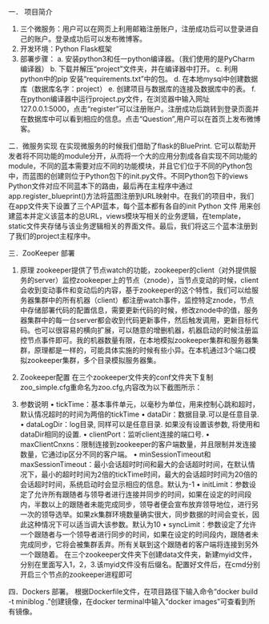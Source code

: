一．	项目简介
1.	三个微服务：用户可以在网页上利用邮箱注册账户，注册成功后可以登录进自己的账户。登录成功后可以发布微博客。 
2.	开发环境：Python Flask框架  
3. 部署步骤： 
a. 安装python3和任一python编译器。（我们使用的是PyCharm编译器）
b. 下载并解压“project”文件夹，并在编译器中打开。 
c. 利用python中的pip 安装“requirements.txt”中的包。 
d. 在本地mysql中创建数据库（数据库名字：project） 
e. 创建项目与数据库的连接及数据库中的表。 
f. 在python编译器中运行project.py文件，在浏览器中输入网址127.0.0.1:5000，点击“register”可以注册账户。注册成功后跳转到登录页面并在数据库中可以看到相应的信息。点击“Question”,用户可以在首页上发布微博客。

二．微服务实现
在实现微服务的时候我们借助了flask的BluePrint. 它可以帮助开发者将不同功能的module分开，从而将一个大的应用分割成各自实现不同功能的module，不同的蓝本需要对应不同的功能模块，并且它们位于不同的Python包中，而蓝图的创建则位于Python包下的init.py文件。不同Python包下的views Python文件对应不同蓝本下的路由，最后再在主程序中通过app.register_blueprint()方法将蓝图注册到URL映射中。在我们的项目中，我们在app文件夹下设置了三个API蓝本，每个蓝本都有各自的init Python 文件 用来创建蓝本并定义该蓝本的总URL，views模块写相关的业务逻辑，在template，static文件夹存储与该业务逻辑相关的界面文件。最后，我们将这三个蓝本注册到了我们的project主程序中。

三．ZooKeeper 部署
1. 原理
zookeeper提供了节点watch的功能，zookeeper的client（对外提供服务的server）监控zookeeper上的节点（znode），当节点变动的时候，client会收到变动事件和变动后的内容，基于zookeeper的这个特性，我们可以给服务器集群中的所有机器（client）都注册watch事件，监控特定znode，节点中存储部署代码的配置信息，需要更新代码的时候，修改znode中的值，服务器集群中的每一台server都会收到代码更新事件，然后触发调用，更新目标代码。也可以很容易的横向扩展，可以随意的增删机器，机器启动的时候注册监控节点事件即可。我的机器数量有限，在本地模拟zookeeper集群和服务器集群，原理都是一样的，可能具体实施的时候有些小异。在本机通过3个端口模拟zookeeper集群，多个目录模拟服务器集。
2.	Zookeeper配置
在三个zookeeper文件夹的conf文件夹下复制zoo_simple.cfg重命名为zoo.cfg,内容改为以下截图所示：

 
 
3. 参数说明
•	tickTime：基本事件单元，以毫秒为单位，用来控制心跳和超时，默认情况超时的时间为两倍的tickTime
•	dataDir：数据目录.可以是任意目录.
•	dataLogDir：log目录, 同样可以是任意目录. 如果没有设置该参数, 将使用和dataDir相同的设置.
•	clientPort：监听client连接的端口号.
•	maxClientCnxns：限制连接到zookeeper的客户端数量，并且限制并发连接数量，它通过ip区分不同的客户端。
•	minSessionTimeout和maxSessionTimeout：最小会话超时时间和最大的会话超时时间，在默认情况下，最小的超时时间为2倍的tickTime时间，最大的会话超时时间为20倍的会话超时时间，系统启动时会显示相应的信息。默认为-1
•	initLimit：参数设定了允许所有跟随者与领导者进行连接并同步的时间，如果在设定的时间段内，半数以上的跟随者未能完成同步，领导者便会宣布放弃领导地位，进行另一次的领导选举。如果zk集群环境数量确实很大，同步数据的时间会变长，因此这种情况下可以适当调大该参数。默认为10
•	syncLimit：参数设定了允许一个跟随者与一个领导者进行同步的时间，如果在设定的时间段内，跟随者未完成同步，它将会被集群丢弃。所有关联到这个跟随者的客户端将连接到另外一个跟随着。
在三个zookeeper文件夹下创建data文件夹，新建myid文件，分别在里面写入1，2，3.该myid文件没有后缀名。配置好文件后，在cmd分别开启三个节点的zookeeper进程即可

四．Dockers 部署。
根据Dockerfile文件，在项目路径下输入命令“docker build -t miniblog .”创建镜像，在docker terminal中输入“docker images”可查看到所有镜像。


